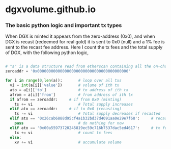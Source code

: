 # dgxvolume.github.io

### The basic python logic and important tx types

When DGX is minted it appears from the zero-address (0x0), and when DGX is recast (redeemed for real gold) it is sent to 0x0 (null) and a 1% fee is sent to the recast fee address. Here I count the tx fees and the total supply of DGX, with the following python logic,

```python

# "a" is a data structure read from etherscan containing all the on-chain data...
zeroaddr = '0x0000000000000000000000000000000000000000'

for i in range(0,len(a)):       # loop over all txs
  vi = int(a[i]['value'])       # volume of ith tx
  ato = a[i]['to']              # to address of ith tx
  afrom = a[i]['from']          # from address of ith tx
  if afrom == zeroaddr:     # if from 0x0 (minting)
    ts += vi                    # Total supply increases
  elif ato == zeroaddr:     # if to 0x0 (recasting)
    ts -= vi                    # Total supply decreases if recasted
  elif ato == '0x26cab6888d95cf4a1b32bd37d4091aa0e29e7f68':     # recast fee collector
    pass                        # do nothing for now
  elif ato == '0x00a55973720245819ec59c716b7537dac5ed4617':     # tx fee collector
    tx += vi                    # count tx fees
  else:
    xv += vi                    # accumulate volume
```


